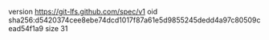 version https://git-lfs.github.com/spec/v1
oid sha256:d5420374cee8ebe74dcd1017f87a61e5d9855245dedd4a97c80509cead54f1a9
size 31
